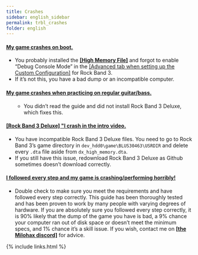 ```yaml
---
title: Crashes
sidebar: english_sidebar
permalink: trbl_crashes
folder: english
---
```


<div class="panel-group" id="accordion">
                    <div class="panel panel-default">
                        <div class="panel-heading">
                            <h4 class="panel-title">
                                <a class="noCrossRef accordion-toggle" data-toggle="collapse" data-parent="#accordion" href="#collapseOne">My game crashes on boot.</a>
                            </h4>
                        </div>
                        <div id="collapseOne" class="panel-collapse collapse noCrossRef">
                            <div class="panel-body">
                               <ul>
<li>You probably installed the <a href="https://rb3pc.milohax.org/english/advancedstuff/#intro"><strong>[High Memory File]</strong></a> and forgot to enable “Debug Console Mode” in the <a href="https://rb3pc.milohax.org/english/customconfiguration/#advanced">[Advanced tab when setting up the Custom Configuration]</a> for Rock Band 3.</li>
<li>If it’s not this, you have a bad dump or an incompatible computer.</li>
</ul>
                            </div>
                        </div>
                    </div>
                    <!-- /.panel -->
                    <div class="panel panel-default">
                        <div class="panel-heading">
                            <h4 class="panel-title">
                                <a class="noCrossRef accordion-toggle" data-toggle="collapse" data-parent="#accordion" href="#collapseTwo">My game crashes when practicing on regular guitar/bass.</a>
                            </h4>
                        </div>
                        <div id="collapseTwo" class="panel-collapse collapse noCrossRef">
                            <div class="panel-body">
<ul>
<ul>
<li>You didn’t read the guide and did not install Rock Band 3 Deluxe, which fixes this.</li>
</ul>
</ul>
                            </div>
                        </div>
                    </div>
                    <!-- /.panel -->
                                        <div class="panel panel-default">
                        <div class="panel-heading">
                            <h4 class="panel-title">
                                <a class="noCrossRef accordion-toggle" data-toggle="collapse" data-parent="#accordion" href="#collapseThree">[Rock Band 3 Deluxe] "I crash in the intro video.</a>
                            </h4>
                        </div>
                        <div id="collapseThree" class="panel-collapse collapse noCrossRef">
                            <div class="panel-body">
<ul>
<li>You have incompatible Rock Band 3 Deluxe files. You need to go to Rock Band 3’s game directory in <code>dev_hdd0\game\BLUS30463\USRDIR</code> and delete every <code>.dta</code> file aside from <code>dx_high_memory.dta</code>.</li>
<li>If you still have this issue, redownload Rock Band 3 Deluxe as Github sometimes doesn’t download correctly.</li>
</ul>
                            </div>
                        </div>
                    </div>
                    <!-- /.panel -->
                                        <div class="panel panel-default">
                        <div class="panel-heading">
                            <h4 class="panel-title">
                                <a class="noCrossRef accordion-toggle" data-toggle="collapse" data-parent="#accordion" href="#collapseFour">I followed every step and my game is crashing/performing horribly!</a>
                            </h4>
                        </div>
                        <div id="collapseFour" class="panel-collapse collapse noCrossRef">
                            <div class="panel-body">
<ul>
<li>Double check to make sure you meet the requirements and have followed every step correctly. This guide has been thoroughly tested and has been proven to work by many people with varying degrees of hardware. If you are absolutely sure you followed every step correctly, it is 90% likely that the dump of the game you have is bad, a 9% chance your computer ran out of disk space or doesn’t meet the minimum specs, and 1% chance it’s a skill issue. If you wish, contact me on <a href="https://rb3dx.milohax.org/discord"><strong>[the Milohax discord]</strong></a> for advice.</li>
</ul>
                            </div>
                        </div>
                    </div>
                    <!-- /.panel -->
</div>
<!-- /.panel-group -->

{% include links.html %}